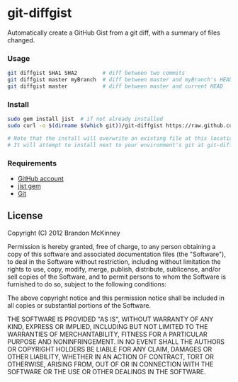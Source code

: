 git-diffgist
============

Automatically create a GitHub Gist from a git diff, with a summary of files changed.

### Usage ###
```bash
git diffgist SHA1 SHA2        # diff between two commits
git diffgist master myBranch  # diff between master and myBranch's HEAD
git diffgist master           # diff between master and current HEAD
```

### Install ###
```bash
sudo gem install jist  # if not already installed
sudo curl -o $(dirname $(which git))/git-diffgist https://raw.github.com/pagefold/git-diffgist/master/git-diffgist && sudo chmod 755 $(dirname $(which git))/git-diffgist

# Note that the install will overwrite an existing file at this location.
# It will attempt to install next to your environment's git at git-diffgist.
```

### Requirements ###
* [GitHub account](http://github.com)
* [jist gem](https://github.com/ConradIrwin/jist)
* [Git](http://git-scm.com/)



## License ##
Copyright (C) 2012 Brandon McKinney

Permission is hereby granted, free of charge, to any person obtaining a copy of this software and associated documentation files (the "Software"), to deal in the Software without restriction, including without limitation the rights to use, copy, modify, merge, publish, distribute, sublicense, and/or sell copies of the Software, and to permit persons to whom the Software is furnished to do so, subject to the following conditions:

The above copyright notice and this permission notice shall be included in all copies or substantial portions of the Software.

THE SOFTWARE IS PROVIDED "AS IS", WITHOUT WARRANTY OF ANY KIND, EXPRESS OR IMPLIED, INCLUDING BUT NOT LIMITED TO THE WARRANTIES OF MERCHANTABILITY, FITNESS FOR A PARTICULAR PURPOSE AND NONINFRINGEMENT. IN NO EVENT SHALL THE AUTHORS OR COPYRIGHT HOLDERS BE LIABLE FOR ANY CLAIM, DAMAGES OR OTHER LIABILITY, WHETHER IN AN ACTION OF CONTRACT, TORT OR OTHERWISE, ARISING FROM, OUT OF OR IN CONNECTION WITH THE SOFTWARE OR THE USE OR OTHER DEALINGS IN THE SOFTWARE.
